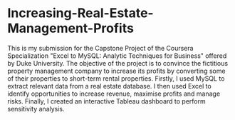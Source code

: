 # Increasing-Real-Estate-Management-Profits
This is my submission for the Capstone Project of the Coursera Specialization "Excel to MySQL: Analytic Techniques for Business" offered by Duke University. The objective of the project is to convince the fictitious property management company to increase its profits by converting some of their properties to short-term rental properties. Firstly, I used MySQL to extract relevant data from a real estate database. I then used Excel to identify opportunities to increase revenue, maximise profits and manage risks. Finally, I created an interactive Tableau dashboard to perform sensitivity analysis.
